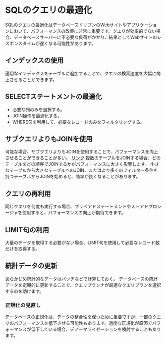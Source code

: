 # SQLのクエリの最適化
SQLのクエリの最適化はデータベースドリブンのWebサイトやアプリケーションにおいて、パフォーマンスの改善に非常に重要です。クエリが効率的でない場合、データベースサーバーに不必要な負荷がかかり、結果としてWebサイトのレスポンスタイムが遅くなる可能性があります。

## インデックスの使用
適切なインデックスをテーブルに追加することで、クエリの検索速度を大幅に向上させることができます。

## SELECTステートメントの最適化
- 必要な列のみを選択する。
- JOIN操作を最適化する。
- WHERE句を利用して、必要なレコードのみをフィルタリングする。

## サブクエリよりもJOINを使用
可能な場合、サブクエリよりもJOINを使用することで、パフォーマンスを向上させることができることが多い。
[リンク](./subquery-join.md)
複数のテーブルをJOINする場合、どのテーブルをどの順序でJOINするかがパフォーマンスに大きく影響します。
小さなテーブルから大きなテーブルへのJOIN、またはより多くのフィルター条件を持つテーブルからJOINを始めると、効率が良くなることがあります。

## クエリの再利用
同じクエリを何度も実行する場合、プリペアドステートメントやストアドプロシージャを使用すると、パフォーマンスの向上が期待できます。

## LIMIT句の利用
大量のデータを取得する必要がない場合、LIMIT句を使用して必要なレコード数だけを取得する。

## 統計データの更新
あらかじめ統計的なデータはバッチなどで計算しておく。
データベースの統計データを定期的に更新することで、クエリプランナが最適なクエリプランを選択するのを助けます。

### 正規化の見直し
データベースの正規化は、データの整合性を保つために重要ですが、一部のクエリのパフォーマンスを低下させる可能性もあります。過度な正規化が原因でパフォーマンスが低下している場合、デノーマライゼーションを検討することもあります。
